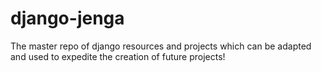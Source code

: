 # django-jenga
The master repo of django resources and projects which can be adapted and used to expedite the creation of future projects!
